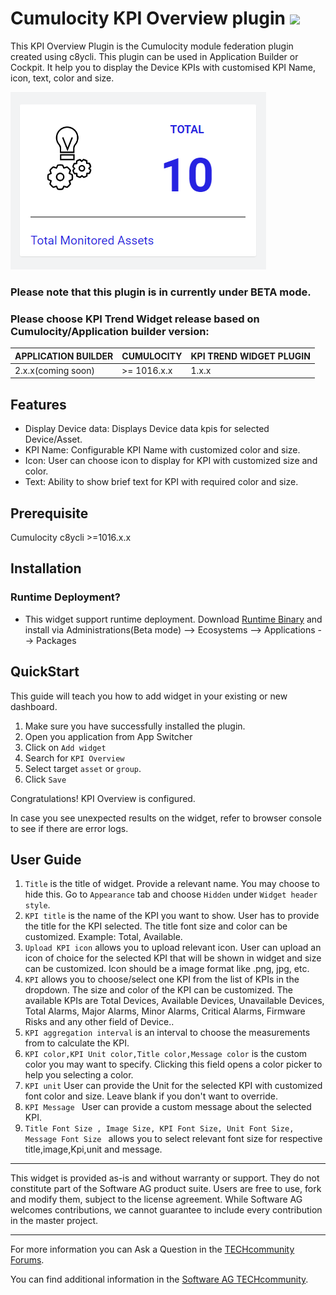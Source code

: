 # Cumulocity KPI Overview plugin [<img width="35" src="https://user-images.githubusercontent.com/67993842/97668428-f360cc80-1aa7-11eb-8801-da578bda4334.png"/>](https://github.com/SoftwareAG/cumulocity-kpi-trend-widget-plugin/releases/download/1.0.1-beta/cumulocity-kpi-trend-widget-plugin-1.0.1-beta.zip)

This KPI Overview Plugin is the Cumulocity module federation plugin created using c8ycli. This plugin can be used in Application Builder or Cockpit. It help you to display the Device KPIs with customised KPI Name, icon, text, color and size.

<img src="./widget/assets/img-preview.PNG" />

### Please note that this plugin is in currently under BETA mode.

### Please choose KPI Trend Widget release based on Cumulocity/Application builder version:

|APPLICATION BUILDER | CUMULOCITY | KPI TREND WIDGET PLUGIN  |
|--------------------|------------|--------------------------|
| 2.x.x(coming soon) | >= 1016.x.x| 1.x.x                    |

## Features
* Display Device data: Displays Device data kpis for selected Device/Asset.
* KPI Name: Configurable KPI Name with customized color and size.
* Icon: User can choose icon to display for KPI with customized size and color.
* Text: Ability to show brief text for KPI with required color and size.

## Prerequisite
   Cumulocity c8ycli >=1016.x.x
   
## Installation
   
### Runtime Deployment?

* This widget support runtime deployment. Download [Runtime Binary](https://github.com/SoftwareAG/cumulocity-kpi-trend-widget-plugin/releases/download/1.0.0-beta/cumulocity-kpi-trend-widget-plugin-1.0.0-beta.zip) and install via Administrations(Beta mode) --> Ecosystems --> Applications --> Packages 
   
## QuickStart
This guide will teach you how to add widget in your existing or new dashboard.

1.  Make sure you have successfully installed the plugin.
2. Open you application from App Switcher
3. Click on `Add widget`
4. Search for `KPI Overview` 
5. Select target `asset` or `group`.
6. Click `Save` 

Congratulations! KPI Overview is configured.

In case you see unexpected results on the widget, refer to browser console to see if there are error logs.

## User Guide 

1. `Title` is the title of widget. Provide a relevant name. You may choose to hide this. Go to `Appearance` tab and choose `Hidden` under `Widget header style`.
2. `KPI title` is the name of the KPI you want to show. User has to provide the title for the KPI selected. The title font size and color can be customized. Example: Total, Available.
3. `Upload KPI icon` allows you to upload relevant icon. User can upload an icon of choice for the selected KPI that will be shown in widget and size can be customized. Icon should be a image format like .png, jpg, etc.
4. `KPI` allows you to choose/select one KPI from the list of KPIs in the dropdown. The size and color of the KPI can be customized. The available KPIs are Total Devices, Available Devices, Unavailable Devices, Total Alarms, Major Alarms, Minor Alarms, Critical Alarms, Firmware Risks and any other field of Device..
5. `KPI aggregation interval` is an interval to choose the measurements from to calculate the KPI.
6. `KPI color,KPI Unit color,Title color,Message color`  is the custom color you may want to specify. Clicking this field opens a color picker to help you selecting a color.
7. `KPI unit` User can provide the Unit for the selected KPI with customized font color and size. Leave blank if you don't want to override.
8. `KPI Message ` User can provide a custom message about the selected KPI.
9. `Title Font Size , Image Size, KPI Font Size, Unit Font Size, Message Font Size ` allows you to select relevant font size for respective title,image,Kpi,unit and message.

------------------------------

This widget is provided as-is and without warranty or support. They do not constitute part of the Software AG product suite. Users are free to use, fork and modify them, subject to the license agreement. While Software AG welcomes contributions, we cannot guarantee to include every contribution in the master project.

_____________________
For more information you can Ask a Question in the [TECHcommunity Forums](https://tech.forums.softwareag.com/tags/c/forum/1/Cumulocity-IoT).

You can find additional information in the [Software AG TECHcommunity](https://tech.forums.softwareag.com/tag/Cumulocity-IoT).
